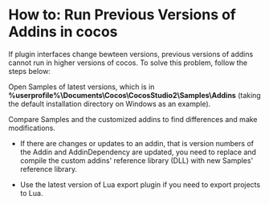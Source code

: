 # How to: Run Previous Versions of Addins in cocos #

If plugin interfaces change bewteen versions, previous versions of addins cannot run in higher versions of cocos. To solve this problem, follow the steps below: 

Open Samples of latest versions, which is in **%userprofile%\Documents\Cocos\CocosStudio2\Samples\Addins** (taking the default installation directory on Windows as an example).

Compare Samples and the customized addins to find differences and make modifications. 

- If there are changes or updates to an addin, that is version numbers of the Addin and AddinDependency are updated, you need to replace and compile the custom addins' reference library (DLL) with new Samples' reference library.  

- Use the latest version of Lua export plugin if you need to export projects to Lua. 


